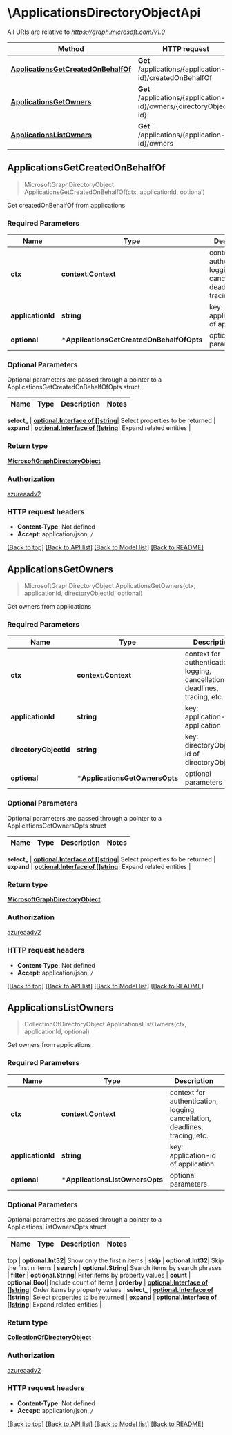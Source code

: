 # \ApplicationsDirectoryObjectApi

All URIs are relative to *https://graph.microsoft.com/v1.0*

Method | HTTP request | Description
------------- | ------------- | -------------
[**ApplicationsGetCreatedOnBehalfOf**](ApplicationsDirectoryObjectApi.md#ApplicationsGetCreatedOnBehalfOf) | **Get** /applications/{application-id}/createdOnBehalfOf | Get createdOnBehalfOf from applications
[**ApplicationsGetOwners**](ApplicationsDirectoryObjectApi.md#ApplicationsGetOwners) | **Get** /applications/{application-id}/owners/{directoryObject-id} | Get owners from applications
[**ApplicationsListOwners**](ApplicationsDirectoryObjectApi.md#ApplicationsListOwners) | **Get** /applications/{application-id}/owners | Get owners from applications



## ApplicationsGetCreatedOnBehalfOf

> MicrosoftGraphDirectoryObject ApplicationsGetCreatedOnBehalfOf(ctx, applicationId, optional)

Get createdOnBehalfOf from applications

### Required Parameters


Name | Type | Description  | Notes
------------- | ------------- | ------------- | -------------
**ctx** | **context.Context** | context for authentication, logging, cancellation, deadlines, tracing, etc.
**applicationId** | **string**| key: application-id of application | 
 **optional** | ***ApplicationsGetCreatedOnBehalfOfOpts** | optional parameters | nil if no parameters

### Optional Parameters

Optional parameters are passed through a pointer to a ApplicationsGetCreatedOnBehalfOfOpts struct


Name | Type | Description  | Notes
------------- | ------------- | ------------- | -------------

 **select_** | [**optional.Interface of []string**](string.md)| Select properties to be returned | 
 **expand** | [**optional.Interface of []string**](string.md)| Expand related entities | 

### Return type

[**MicrosoftGraphDirectoryObject**](microsoft.graph.directoryObject.md)

### Authorization

[azureaadv2](../README.md#azureaadv2)

### HTTP request headers

- **Content-Type**: Not defined
- **Accept**: application/json, */*

[[Back to top]](#) [[Back to API list]](../README.md#documentation-for-api-endpoints)
[[Back to Model list]](../README.md#documentation-for-models)
[[Back to README]](../README.md)


## ApplicationsGetOwners

> MicrosoftGraphDirectoryObject ApplicationsGetOwners(ctx, applicationId, directoryObjectId, optional)

Get owners from applications

### Required Parameters


Name | Type | Description  | Notes
------------- | ------------- | ------------- | -------------
**ctx** | **context.Context** | context for authentication, logging, cancellation, deadlines, tracing, etc.
**applicationId** | **string**| key: application-id of application | 
**directoryObjectId** | **string**| key: directoryObject-id of directoryObject | 
 **optional** | ***ApplicationsGetOwnersOpts** | optional parameters | nil if no parameters

### Optional Parameters

Optional parameters are passed through a pointer to a ApplicationsGetOwnersOpts struct


Name | Type | Description  | Notes
------------- | ------------- | ------------- | -------------


 **select_** | [**optional.Interface of []string**](string.md)| Select properties to be returned | 
 **expand** | [**optional.Interface of []string**](string.md)| Expand related entities | 

### Return type

[**MicrosoftGraphDirectoryObject**](microsoft.graph.directoryObject.md)

### Authorization

[azureaadv2](../README.md#azureaadv2)

### HTTP request headers

- **Content-Type**: Not defined
- **Accept**: application/json, */*

[[Back to top]](#) [[Back to API list]](../README.md#documentation-for-api-endpoints)
[[Back to Model list]](../README.md#documentation-for-models)
[[Back to README]](../README.md)


## ApplicationsListOwners

> CollectionOfDirectoryObject ApplicationsListOwners(ctx, applicationId, optional)

Get owners from applications

### Required Parameters


Name | Type | Description  | Notes
------------- | ------------- | ------------- | -------------
**ctx** | **context.Context** | context for authentication, logging, cancellation, deadlines, tracing, etc.
**applicationId** | **string**| key: application-id of application | 
 **optional** | ***ApplicationsListOwnersOpts** | optional parameters | nil if no parameters

### Optional Parameters

Optional parameters are passed through a pointer to a ApplicationsListOwnersOpts struct


Name | Type | Description  | Notes
------------- | ------------- | ------------- | -------------

 **top** | **optional.Int32**| Show only the first n items | 
 **skip** | **optional.Int32**| Skip the first n items | 
 **search** | **optional.String**| Search items by search phrases | 
 **filter** | **optional.String**| Filter items by property values | 
 **count** | **optional.Bool**| Include count of items | 
 **orderby** | [**optional.Interface of []string**](string.md)| Order items by property values | 
 **select_** | [**optional.Interface of []string**](string.md)| Select properties to be returned | 
 **expand** | [**optional.Interface of []string**](string.md)| Expand related entities | 

### Return type

[**CollectionOfDirectoryObject**](Collection_of_directoryObject.md)

### Authorization

[azureaadv2](../README.md#azureaadv2)

### HTTP request headers

- **Content-Type**: Not defined
- **Accept**: application/json, */*

[[Back to top]](#) [[Back to API list]](../README.md#documentation-for-api-endpoints)
[[Back to Model list]](../README.md#documentation-for-models)
[[Back to README]](../README.md)


